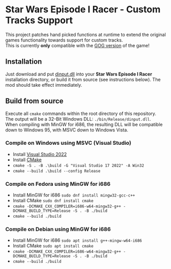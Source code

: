 # Star Wars Episode I Racer - Custom Tracks Support

This project patches hand picked functions at runtime to extend the original games functionality towards support for custom tracks.  
This is currently **only** compatible with the [GOG version](https://www.gog.com/de/game/star_wars_episode_i_racer) of the game!

## Installation
Just download and put [dinput.dll](TODO) into your **Star Wars Episode I Racer** installation directory, or build it from source (see instructions below). The mod should take effect immediately.

## Build from source
Execute all `cmake` commands within the root directory of this repository.  
The output will be a 32-Bit Windows DLL: `./bin/Release/dinput.dll`.  
When compiling with MinGW for i686, the resulting DLL will be compatible down to Windows 95, with MSVC down to Windows Vista.

### Compile on Windows using MSVC (Visual Studio)
- Install [Visual Studio 2022](https://visualstudio.microsoft.com/vs/community/)
- Install [CMake](https://cmake.org/download/)
- `cmake -S . -B .\build -G "Visual Studio 17 2022" -A Win32`
- `cmake --build .\build --config Release`

### Compile on Fedora using MinGW for i686
- Install MinGW for i686 `sudo dnf install mingw32-gcc-c++`
- Install CMake `sudo dnf install cmake`
- `cmake -DCMAKE_CXX_COMPILER=i686-w64-mingw32-g++ -DCMAKE_BUILD_TYPE=Release -S . -B ./build`
- `cmake --build ./build`

### Compile on Debian using MinGW for i686
- Install MinGW for i686 `sudo apt install g++-mingw-w64-i686`
- Install CMake `sudo apt install cmake`
- `cmake -DCMAKE_CXX_COMPILER=i686-w64-mingw32-g++ -DCMAKE_BUILD_TYPE=Release -S . -B ./build`
- `cmake --build ./build`